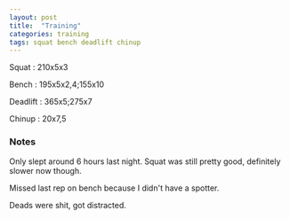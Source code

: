 ```yaml
---
layout: post
title:  "Training"
categories: training
tags: squat bench deadlift chinup
---
```


Squat       :   210x5x3

Bench       :   195x5x2,4;155x10

Deadlift    :   365x5;275x7

Chinup      :   20x7,5

### Notes

Only slept around 6 hours last night. Squat was still pretty good, definitely slower now
though.

Missed last rep on bench because I didn't have a spotter.

Deads were shit, got distracted.
